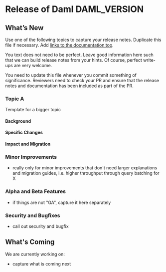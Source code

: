# Release of Daml DAML_VERSION

## What’s New

Use one of the following topics to capture your release notes. Duplicate this file if necessary.
Add [links to the documentation too](https://docs.daml.com/DAML_VERSION/about.html).

You text does not need to be perfect. Leave good information here such that we can build release notes from your hints.
Of course, perfect write-ups are very welcome.

You need to update this file whenever you commit something of significance. Reviewers need to check your PR 
and ensure that the release notes and documentation has been included as part of the PR.

### Topic A
Template for a bigger topic

#### Background
#### Specific Changes
#### Impact and Migration

### Minor Improvements
- really only for minor improvements that don't need larger explanations and migration guides, i.e. higher throughput through query batching for X

### Alpha and Beta Features
- if things are not "GA", capture it here separately

### Security and Bugfixes
- call out security and bugfix

## What's Coming

We are currently working on:
- capture what is coming next


